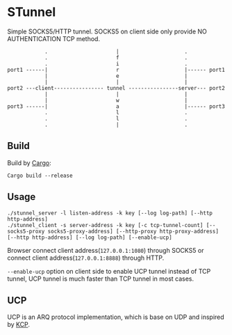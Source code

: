 STunnel
=======

Simple SOCKS5/HTTP tunnel. SOCKS5 on client side only provide NO AUTHENTICATION TCP method.

	            .                      |                     .
	            .                      f                     .
	            .                      i                     .
	port1 ------|                      r                     |------ port1
	            |                      e                     |
	            |                      |                     |
	port2 ---client---------------- tunnel ----------------server--- port2
	            |                      |                     |
	            |                      w                     |
	port3 ------|                      a                     |------ port3
	            .                      l                     .
	            .                      l                     .
	            .                      |                     .

Build
-----

Build by [Cargo](https://crates.io/):

	Cargo build --release

Usage
-----

	./stunnel_server -l listen-address -k key [--log log-path] [--http http-address]
	./stunnel_client -s server-address -k key [-c tcp-tunnel-count] [--socks5-proxy socks5-proxy-address] [--http-proxy http-proxy-address] [--http http-address] [--log log-path] [--enable-ucp]

Browser connect client address(`127.0.0.1:1080`) through SOCKS5 or connect client address(`127.0.0.1:8888`) through HTTP.

`--enable-ucp` option on client side to enable UCP tunnel instead of TCP tunnel, UCP tunnel is much faster than TCP tunnel in most cases.

UCP
---

UCP is an ARQ protocol implementation, which is base on UDP and inspired by [KCP](https://github.com/skywind3000/kcp).
